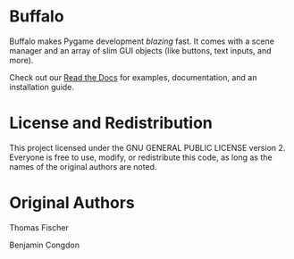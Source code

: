 # Buffalo

Buffalo makes Pygame development *blazing* fast. It comes with a scene manager and an array of slim GUI objects (like buttons, text inputs, and more).

Check out our [Read the Docs](http://buffalo.readthedocs.org/en/latest/) for examples, documentation, and an installation guide.

# License and Redistribution

This project licensed under the GNU GENERAL PUBLIC LICENSE version 2. Everyone is free to use, modify, or redistribute this code, as long as the names of the original authors are noted.

# Original Authors

Thomas Fischer

Benjamin Congdon